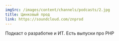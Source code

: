```yaml
---
imgSrc: /images/content/channels/podcasts/2.jpg
title: Цинковый прод
link: https://soundcloud.com/znprod
---
```


Подкаст о разработке и ИТ. Есть выпуски про PHP
